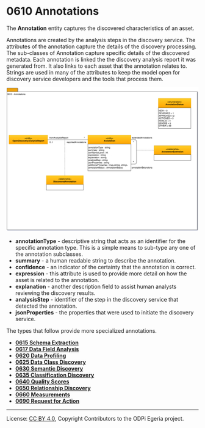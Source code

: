 <!-- SPDX-License-Identifier: CC-BY-4.0 -->
<!-- Copyright Contributors to the ODPi Egeria project. -->

# 0610 Annotations

The **Annotation** entity captures the discovered characteristics of an asset.

Annotations are created by the analysis steps in the discovery service.
The attributes of the annotation capture the details of the discovery processing.
The sub-classes of Annotation capture specific details of the discovered metadata.
Each annotation is linked the the discovery analysis report it was generated from.
It also links to each asset that the annotation relates to.
Strings are used in many of the attributes to keep the model open
for discovery service developers and the tools that process them.

![UML](0610-Annotations.png)

* **annotationType** - descriptive string that acts as an identifier for the specific annotation type.  This is a simple means to sub-type any one of the annotation subclasses.
* **summary** - a human readable string to describe the annotation.
* **confidence** - an indicator of the certainty that the annotation is correct.
* **expression** - this attribute is used to provide more detail on how the asset is related to the annotation.
* **explanation** - another description field to assist human analysts reviewing the discovery results.
* **analysisStep** - identifier of the step in the discovery service that detected the annotation.
* **jsonProperties** - the properties that were used to initiate the discovery service.

The types that follow provide more specialized annotations.

* **[0615 Schema Extraction](0615-Schema-Extraction.md)**
* **[0617 Data Field Analysis](0617-Data-Field-Analysis.md)**
* **[0620 Data Profiling](0620-Data-Profiling.md)**
* **[0625 Data Class Discovery](0625-Data-Class-Discovery.md)**
* **[0630 Semantic Discovery](0630-Semantic-Discovery.md)**
* **[0635 Classification Discovery](0635-Classification-Discovery.md)**
* **[0640 Quality Scores](0640-Quality-Scores.md)**
* **[0650 Relationship Discovery](0650-Relationship-Discovery.md)**
* **[0660 Measurements](0660-Data-Source-Measurements.md)**
* **[0690 Request for Action](0690-Request-for-Action.md)**



----
License: [CC BY 4.0](https://creativecommons.org/licenses/by/4.0/),
Copyright Contributors to the ODPi Egeria project.